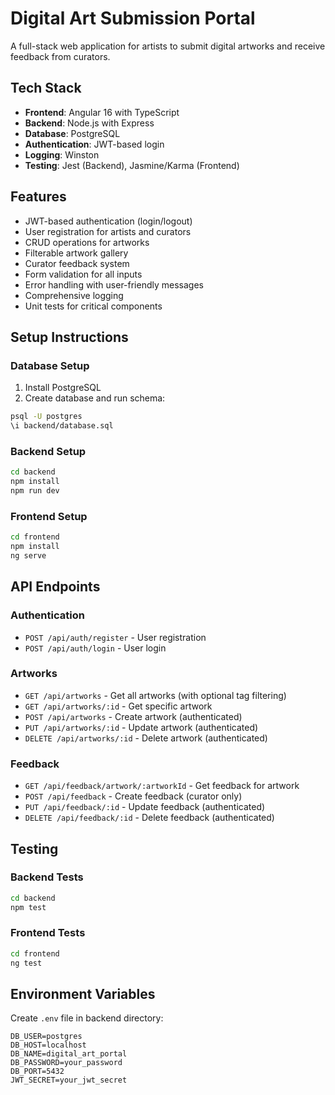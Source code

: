 # Digital Art Submission Portal

A full-stack web application for artists to submit digital artworks and receive feedback from curators.

## Tech Stack

- **Frontend**: Angular 16 with TypeScript
- **Backend**: Node.js with Express
- **Database**: PostgreSQL
- **Authentication**: JWT-based login
- **Logging**: Winston
- **Testing**: Jest (Backend), Jasmine/Karma (Frontend)

## Features

- JWT-based authentication (login/logout)
- User registration for artists and curators
- CRUD operations for artworks
- Filterable artwork gallery
- Curator feedback system
- Form validation for all inputs
- Error handling with user-friendly messages
- Comprehensive logging
- Unit tests for critical components

## Setup Instructions

### Database Setup

1. Install PostgreSQL
2. Create database and run schema:
```bash
psql -U postgres
\i backend/database.sql
```

### Backend Setup

```bash
cd backend
npm install
npm run dev
```

### Frontend Setup

```bash
cd frontend
npm install
ng serve
```

## API Endpoints

### Authentication
- `POST /api/auth/register` - User registration
- `POST /api/auth/login` - User login

### Artworks
- `GET /api/artworks` - Get all artworks (with optional tag filtering)
- `GET /api/artworks/:id` - Get specific artwork
- `POST /api/artworks` - Create artwork (authenticated)
- `PUT /api/artworks/:id` - Update artwork (authenticated)
- `DELETE /api/artworks/:id` - Delete artwork (authenticated)

### Feedback
- `GET /api/feedback/artwork/:artworkId` - Get feedback for artwork
- `POST /api/feedback` - Create feedback (curator only)
- `PUT /api/feedback/:id` - Update feedback (authenticated)
- `DELETE /api/feedback/:id` - Delete feedback (authenticated)

## Testing

### Backend Tests
```bash
cd backend
npm test
```

### Frontend Tests
```bash
cd frontend
ng test
```

## Environment Variables

Create `.env` file in backend directory:
```
DB_USER=postgres
DB_HOST=localhost
DB_NAME=digital_art_portal
DB_PASSWORD=your_password
DB_PORT=5432
JWT_SECRET=your_jwt_secret
```